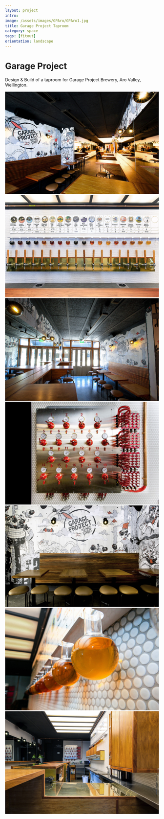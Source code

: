 ```yaml
---
layout: project
intro: 
image: /assets/images/GPAro/GPAro1.jpg
title: Garage Project Taproom
category: space
tags: [fitout]
orientation: landscape
---
```


# Garage Project

Design & Build of a taproom for Garage Project Brewery, Aro Valley, Wellington. 

<div class="image col_2">
<img src="/assets/images/GPAro/GPAro3.jpg"/>
</div>
<div class="image col_2">
	<img src="/assets/images/GPAro/GPAro7.jpg"/>
</div>
<div class="image">
	<img src="/assets/images/GPAro/GPAro2.jpg"/>
</div>
<div class="image col_2">
	<img src="/assets/images/GPAro/GPAro6.jpg"/>
</div>
<div class="image">
	<img src="/assets/images/GPAro/GPAro1.jpg"/>
</div>
<div class="image">
	<img src="/assets/images/GPAro/GPAro4.jpg"/>
</div>
<div class="image">
	<img src="/assets/images/GPAro/GPAro5.jpg"/>
</div>
<br>

